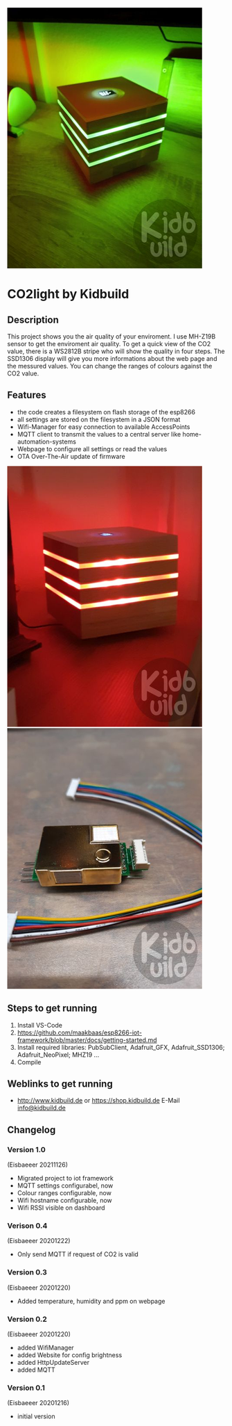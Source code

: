 ![Logo](pics/logo.jpg)
# CO2light by Kidbuild

## Description
This project shows you the air quality of your enviroment. I use MH-Z19B sensor to get the enviroment air quality.
To get a quick view of the CO2 value, there is a WS2812B stripe who will show the quality in four steps. The SSD1306 display 
will give you more informations about the web page and the messured values. You can change the ranges of colours against the CO2 value. 

## Features
- the code creates a filesystem on flash storage of the esp8266
- all settings are stored on the filesystem in a JSON format
- Wifi-Manager for easy connection to available AccessPoints
- MQTT client to transmit the values to a central server like home-automation-systems
- Webpage to configure all settings or read the values
- OTA Over-The-Air update of firmware

![Logo](pics/red.jpg)
![Logo](pics/sensor.jpg)

## Steps to get running
1. Install VS-Code
2. https://github.com/maakbaas/esp8266-iot-framework/blob/master/docs/getting-started.md
3. Install required libraries: PubSubClient, Adafruit_GFX, Adafruit_SSD1306; Adafruit_NeoPixel; MHZ19 ... 
4. Compile


## Weblinks to get running
- http://www.kidbuild.de or https://shop.kidbuild.de
E-Mail info@kidbuild.de

## Changelog 

### Version 1.0
(Eisbaeeer 20211126)
- Migrated project to iot framework   
- MQTT settings configurabel, now
- Colour ranges configurable, now
- Wifi hostname configurable, now
- Wifi RSSI visible on dashboard

### Verison 0.4
(Eisbaeeer 20201222)   
- Only send MQTT if request of CO2 is valid

### Version 0.3
(Eisbaeeer 20201220)   
- Added temperature, humidity and ppm on webpage

### Version 0.2 
(Eisbaeeer 20201220)   
- added WifiManager
- added Website for config brightness
- added HttpUpdateServer
- added MQTT

### Version 0.1 
(Eisbaeeer 20201216)   
- initial version

